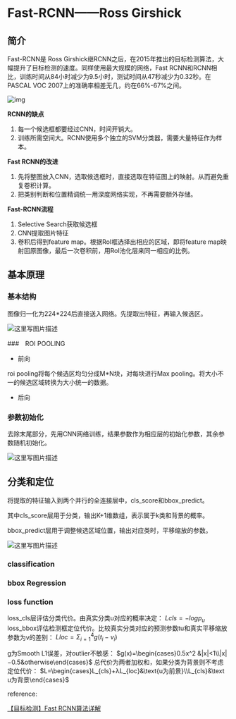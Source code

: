 # Fast-RCNN——Ross Girshick

## 简介

Fast-RCNN是 Ross Girshick继RCNN之后，在2015年推出的目标检测算法，大幅提升了目标检测的速度。同样使用最大规模的网络，Fast RCNN和RCNN相比，训练时间从84小时减少为9.5小时，测试时间从47秒减少为0.32秒。在PASCAL VOC 2007上的准确率相差无几，约在66%-67%之间。

![img](https://images2015.cnblogs.com/blog/1093303/201705/1093303-20170504113546570-1486555910.png)

**RCNN的缺点**

1. 每一个候选框都要经过CNN，时间开销大。
2. 训练所需空间大。RCNN使用多个独立的SVM分类器，需要大量特征作为样本。

**Fast RCNN的改进**

1. 先将整图放入CNN，选取候选框时，直接选取在特征图上的映射。从而避免重复卷积计算。
2. 把类别判断和位置精调统一用深度网络实现，不再需要额外存储。

**Fast-RCNN流程**

1. Selective Search获取候选框
2. CNN提取图片特征
3. 卷积后得到feature map。根据RoI框选择出相应的区域，即将feature map映射回原图像，最后一次卷积前，用RoI池化层来同一相应的比例。

## 基本原理

### 基本结构

图像归一化为224*224后直接送入网络。先提取出特征，再输入候选区。

![这里写图片描述](https://img-blog.csdn.net/20160411214438672)

###　ROI POOLING

* 前向

roi pooling将每个候选区均匀分成M*N块，对每块进行Max pooling。将大小不一的候选区域转换为大小统一的数据。

* 后向

### 参数初始化

去除末尾部分，先用CNN网络训练，结果参数作为相应层的初始化参数，其余参数随机初始化。

![这里写图片描述](https://img-blog.csdn.net/20160411214618571)

## 分类和定位

将提取的特征输入到两个并行的全连接层中，cls_score和bbox_predict。

其中cls_score层用于分类，输出K+1维数组，表示属于k类和背景的概率。

bbox_predict层用于调整候选区域位置，输出对应类时，平移缩放的参数。

![这里写图片描述](https://img-blog.csdn.net/20160411154103099)

### classification



### bbox Regression



### loss function

loss_cls层评估分类代价。由真实分类u对应的概率决定：
$Lcls=−logp_u$
loss_bbox评估检测框定位代价。比较真实分类对应的预测参数tu和真实平移缩放参数为v的差别：
$Lloc=Σ^4_{i=1}g(t_i−v_i)$

g为Smooth L1误差，对outlier不敏感：
$g(x)=\begin{cases}0.5x^2 &|x|<1\\|x|−0.5&otherwise\end{cases}$
总代价为两者加权和，如果分类为背景则不考虑定位代价：
$L=\begin{cases}L_{cls}+λL_{loc}&\text{u为前景}\\L_{cls}&\text u为背景\end{cases}$

reference:

[【目标检测】Fast RCNN算法详解](https://blog.csdn.net/shenxiaolu1984/article/details/51036677)